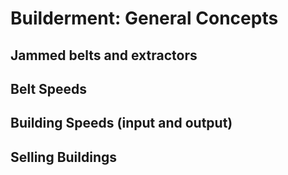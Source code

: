 # Builderment:  General Concepts

## Jammed belts and extractors

## Belt Speeds

## Building Speeds (input and output)

## Selling Buildings

